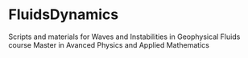 # FluidsDynamics
 Scripts and materials for Waves and Instabilities in Geophysical Fluids course Master in Avanced Physics and Applied Mathematics
